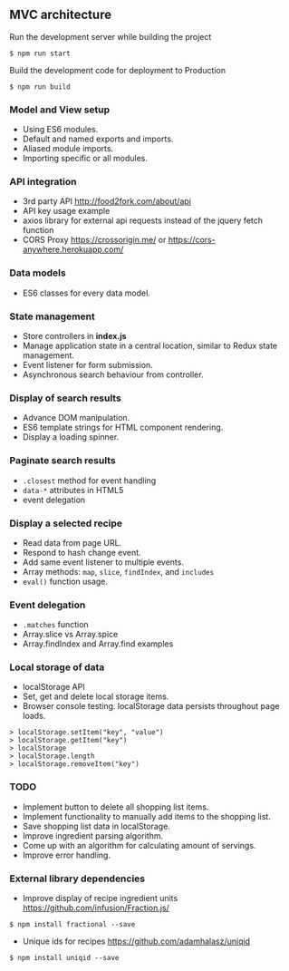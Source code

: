 ## MVC architecture

Run the development server while building the project
```
$ npm run start
```

Build the development code for deployment to Production
```
$ npm run build
```

### Model and View setup
* Using ES6 modules.
* Default and named exports and imports.
* Aliased module imports.
* Importing specific or all modules.

### API integration
* 3rd party API http://food2fork.com/about/api
* API key usage example
* axios library for external api requests instead of the jquery fetch function
* CORS Proxy https://crossorigin.me/ or https://cors-anywhere.herokuapp.com/

### Data models
* ES6 classes for every data model.

### State management
* Store controllers in **index.js**
* Manage application state in a central location, similar to Redux state management.
* Event listener for form submission.
* Asynchronous search behaviour from controller.

### Display of search results
* Advance DOM manipulation.
* ES6 template strings for HTML component rendering.
* Display a loading spinner.

### Paginate search results
* `.closest` method for event handling
* `data-*` attributes in HTML5
* event delegation

### Display a selected recipe
* Read data from page URL.
* Respond to hash change event.
* Add same event listener to multiple events.
* Array methods: `map`, `slice`, `findIndex`, and `includes`
* `eval()` function usage.

### Event delegation
* `.matches` function
* Array.slice vs Array.spice
* Array.findIndex and Array.find examples

### Local storage of data
* localStorage API
* Set, get and delete local storage items.
* Browser console testing. localStorage data persists throughout page loads.
```
> localStorage.setItem("key", "value")
> localStorage.getItem("key")
> localStorage
> localStorage.length
> localStorage.removeItem("key")
```

### TODO
* Implement button to delete all shopping list items.
* Implement functionality to manually add items to the shopping list.
* Save shopping list data in localStorage.
* Improve ingredient parsing algorithm.
* Come up with an algorithm for calculating amount of servings.
* Improve error handling.

### External library dependencies
* Improve display of recipe ingredient units https://github.com/infusion/Fraction.js/
```
$ npm install fractional --save
```
* Unique ids for recipes https://github.com/adamhalasz/uniqid
```
$ npm install uniqid --save
```
